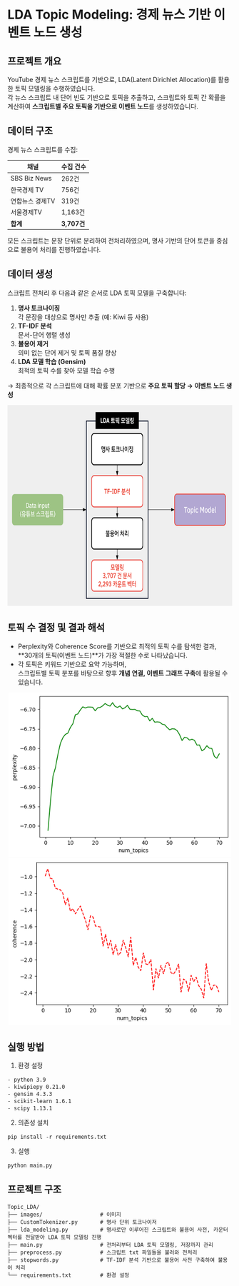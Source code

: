 # LDA Topic Modeling: 경제 뉴스 기반 이벤트 노드 생성
## 프로젝트 개요
YouTube 경제 뉴스 스크립트를 기반으로, LDA(Latent Dirichlet Allocation)를 활용한 토픽 모델링을 수행하였습니다.  
각 뉴스 스크립트 내 단어 빈도 기반으로 토픽을 추출하고, 스크립트와 토픽 간 확률을 계산하여 **스크립트별 주요 토픽을 기반으로 이벤트 노드**를 생성하였습니다.

## 데이터 구조

경제 뉴스 스크립트를 수집:

| 채널 | 수집 건수 |
|------|-----------|
| SBS Biz News | 262건 |
| 한국경제 TV | 756건 |
| 연합뉴스 경제TV | 319건 |
| 서울경제TV | 1,163건 |
| **합계** | **3,707건** |

모든 스크립트는 문장 단위로 분리하여 전처리하였으며, 명사 기반의 단어 토큰을 중심으로 불용어 처리를 진행하였습니다.

## 데이터 생성

스크립트 전처리 후 다음과 같은 순서로 LDA 토픽 모델을 구축합니다:

1. **명사 토크나이징**  
   각 문장을 대상으로 명사만 추출 (예: Kiwi 등 사용)
2. **TF-IDF 분석**  
   문서-단어 행렬 생성
3. **불용어 제거**  
   의미 없는 단어 제거 및 토픽 품질 향상
4. **LDA 모델 학습 (Gensim)**  
   최적의 토픽 수를 찾아 모델 학습 수행<br>

→ 최종적으로 각 스크립트에 대해 확률 분포 기반으로 **주요 토픽 할당 → 이벤트 노드 생성**

<p align="center">
  <img src="images/LDA_Flow.png" height="450" width="1000"/>
</p>

## 토픽 수 결정 및 결과 해석

- Perplexity와 Coherence Score를 기반으로 최적의 토픽 수를 탐색한 결과,  
  **30개의 토픽(이벤트 노드)**가 가장 적절한 수로 나타났습니다.
- 각 토픽은 키워드 기반으로 요약 가능하며,  
  스크립트별 토픽 분포를 바탕으로 향후 **개념 연결, 이벤트 그래프 구축**에 활용될 수 있습니다.

<p align="center">
  <img src="images/per_2293.png" width="500"/>
  <img src="images/coh_2293.png" width="500"/>
</p>

## 실행 방법
1. 환경 설정
```
- python 3.9
- kiwipiepy 0.21.0
- gensim 4.3.3
- scikit-learn 1.6.1
- scipy 1.13.1
```
2. 의존성 설치
```
pip install -r requirements.txt
```
3. 실행 
```
python main.py
```

## 프로젝트 구조
```
Topic_LDA/
├── images/                  # 이미지
├── CustomTokenizer.py       # 명사 단위 토크나이저
├── lda_modeling.py          # 명사로만 이루어진 스크립트와 불용어 사전, 카운터 벡터를 전달받아 LDA 토픽 모델링 진행
├── main.py                  # 전처리부터 LDA 토픽 모델링, 저장까지 관리
├── preprocess.py            # 스크립트 txt 파일들을 불러와 전처리
├── stopwords.py             # TF-IDF 분석 기반으로 불용어 사전 구축하여 불용어 처리
└── requirements.txt         # 환경 설정
```

